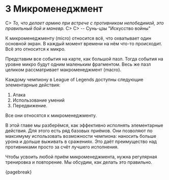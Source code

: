 # 3 Микроменеджмент

C> *То, что делает армию при встрече с противником непобедимой, это правильный бой и маневр.*
C>
C> -- Сунь-цзы "Искусство войны"

К микроменеджменту (micro) относится всё, что охватывает один основной экран. В каждый момент времени на нём что-то происходит. Всё это относится к микро.

Представим все события на карте, как большой пазл. Тогда события на уровне микро будут одним маленьким фрагментом. Весь же пазл целиком рассматривает макроменеджмент (macro).

Каждому чемпиону в League of Legends доступны следующие элементарные действия:

1. Атака
2. Использование умений
3. Передвижение.

Все они относятся к микроменеджменту.

В этой главе мы разберёмся, как эффективно исполнять элементарные действия. Для этого есть ряд базовых приёмов. Они позволяют по максимуму использовать возможности чемпиона: наносить больше урона и дольше выживать в сражениях. Это даёт преимущество над противниками просто за счёт лучшего исполнения.

Чтобы усвоить любой приём микроменеджмента, нужна регулярная тренировка и повторение. Мы обсудим, как делать это правильно.

{pagebreak}